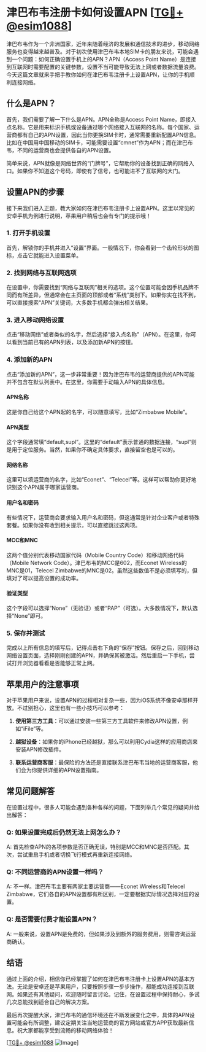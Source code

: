 # 津巴布韦注册卡如何设置APN [[TG💪+ @esim1088](https://t.me/s/esim1088)]

津巴布韦作为一个非洲国家，近年来随着经济的发展和通信技术的进步，移动网络服务也变得越来越普及。对于初次使用津巴布韦本地SIM卡的朋友来说，可能会遇到一个问题：如何正确设置手机上的APN？APN（Access Point Name）是连接到互联网时需要配置的关键参数，设置不当可能导致无法上网或者数据流量浪费。今天这篇文章就来手把手教你如何在津巴布韦注册卡上设置APN，让你的手机顺利连接网络。

## 什么是APN？

首先，我们需要了解一下什么是APN。APN全称是Access Point Name，即接入点名称。它是用来标识手机或设备通过哪个网络接入互联网的名称。每个国家、运营商都有自己的APN设置，因此当你更换SIM卡时，通常需要重新配置APN信息。比如在中国用中国移动的SIM卡，可能需要设置“cmnet”作为APN；而在津巴布韦，不同的运营商也会提供各自的APN设置。

简单来说，APN就像是网络世界的“门牌号”，它帮助你的设备找到正确的网络入口。如果你不知道这个号码，即使有了信号，也可能进不了互联网的大门。

## 设置APN的步骤

接下来我们进入正题，教大家如何在津巴布韦注册卡上设置APN。这里以常见的安卓手机为例进行说明，苹果用户稍后也会有专门的提示哦！

### 1. 打开手机设置

首先，解锁你的手机并进入“设置”界面。一般情况下，你会看到一个齿轮形状的图标，点击它就能进入设置菜单。

### 2. 找到网络与互联网选项

在设置中，你需要找到“网络与互联网”相关的选项。这个位置可能会因手机品牌不同而有所差异，但通常会在主页面的顶部或者“系统”类别下。如果你实在找不到，可以直接搜索“APN”关键词，大多数手机都会弹出相关结果。

### 3. 进入移动网络设置

点击“移动网络”或者类似的名字，然后选择“接入点名称”（APN）。在这里，你可以看到当前已有的APN列表，以及添加新APN的按钮。

### 4. 添加新的APN

点击“添加新的APN”，这一步非常重要！因为津巴布韦的运营商提供的APN可能并不包含在默认列表中。在这里，你需要手动输入APN的具体信息。

#### APN名称
这是你自己给这个APN起的名字，可以随意填写，比如“Zimbabwe Mobile”。

#### APN类型
这个字段通常填“default,supl”。这里的“default”表示普通的数据连接，“supl”则是用于定位服务。当然，如果你不确定具体要求，直接留空也是可以的。

#### 网络名称
这里可以填运营商的名字，比如“Econet”、“Telecel”等。这样可以帮助你更好地识别这个APN属于哪家运营商。

#### 用户名和密码
有些情况下，运营商会要求输入用户名和密码，但这通常是针对企业客户或者特殊套餐。如果你没有收到相关提示，可以直接跳过这两项。

#### MCC和MNC
这两个值分别代表移动国家代码（Mobile Country Code）和移动网络代码（Mobile Network Code）。津巴布韦的MCC是602，而Econet Wireless的MNC是01，Telecel Zimbabwe的MNC是02。虽然这些数值不是必须填写的，但填对了可以提高设置的成功率。

#### 验证类型
这个字段可以选择“None”（无验证）或者“PAP”（可选）。大多数情况下，默认选择“None”即可。

### 5. 保存并测试

完成以上所有信息的填写后，记得点击右下角的“保存”按钮。保存之后，回到移动网络设置页面，选择刚刚创建的APN，并确保其被激活。然后重启一下手机，尝试打开浏览器看看是否能够正常上网。

## 苹果用户的注意事项

对于苹果用户来说，设置APN的过程相对复杂一些，因为iOS系统不像安卓那样开放。不过别担心，这里也有一些小技巧可以参考：

1. **使用第三方工具**：可以通过安装一些第三方工具软件来修改APN设置，例如“iFile”等。
   
2. **越狱设备**：如果你的iPhone已经越狱，那么可以利用Cydia这样的应用商店来安装APN修改插件。

3. **联系运营商客服**：最保险的方法还是直接联系津巴布韦当地的运营商客服，他们会为你提供详细的APN设置指南。

## 常见问题解答

在设置过程中，很多人可能会遇到各种各样的问题，下面列举几个常见的疑问并给出解答：

### Q: 如果设置完成后仍然无法上网怎么办？
A: 首先检查APN的各项参数是否正确无误，特别是MCC和MNC是否匹配。其次，尝试重启手机或者切换飞行模式再重新连接网络。

### Q: 不同运营商的APN设置一样吗？
A: 不一样。津巴布韦主要有两家主要运营商——Econet Wireless和Telecel Zimbabwe，它们各自的APN设置都有所区别，一定要根据实际情况选择对应的设置。

### Q: 是否需要付费才能设置APN？
A: 一般来说，设置APN是免费的，但如果涉及到额外的服务费用，则需咨询运营商确认。

## 结语

通过上面的介绍，相信你已经掌握了如何在津巴布韦注册卡上设置APN的基本方法。无论是安卓还是苹果用户，只要按照步骤一步步操作，都能成功连接到互联网。如果还有其他疑问，欢迎随时留言讨论。记住，在设置过程中保持耐心，多试几次总能找到适合自己的解决方案。

最后再次提醒大家，津巴布韦的通信环境还在不断发展变化之中，具体的APN设置可能会有所调整，建议定期关注当地运营商的官方网站或官方APP获取最新信息。祝大家都能享受到流畅的移动网络体验！

[[TG💪+ @esim1088](https://t.me/s/esim1088) ![Image](https://i.postimg.cc/4NQfJmqS/Snipaste-2025-05-13-00-14-12.png)]